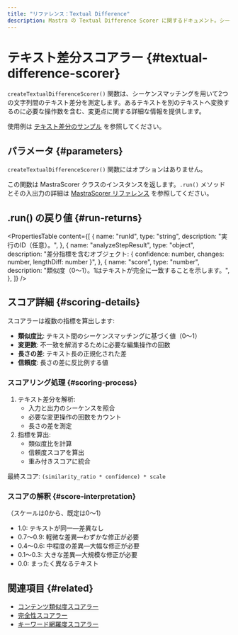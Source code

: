 ```yaml
---
title: "リファレンス：Textual Difference"
description: Mastra の Textual Difference Scorer に関するドキュメント。シーケンスマッチングを用いて、文字列間のテキスト差を測定します。
---
```


# テキスト差分スコアラー \{#textual-difference-scorer\}

`createTextualDifferenceScorer()` 関数は、シーケンスマッチングを用いて2つの文字列間のテキスト差分を測定します。あるテキストを別のテキストへ変換するのに必要な操作数を含む、変更点に関する詳細な情報を提供します。

使用例は [テキスト差分のサンプル](/docs/examples/scorers/textual-difference) を参照してください。

## パラメータ \{#parameters\}

`createTextualDifferenceScorer()` 関数にはオプションはありません。

この関数は MastraScorer クラスのインスタンスを返します。`.run()` メソッドとその入出力の詳細は [MastraScorer リファレンス](./mastra-scorer) を参照してください。

## .run() の戻り値 \{#run-returns\}

<PropertiesTable
  content={[
{
name: "runId",
type: "string",
description: "実行のID（任意）。",
},
{
name: "analyzeStepResult",
type: "object",
description: "差分指標を含むオブジェクト: { confidence: number, changes: number, lengthDiff: number }",
},
{
name: "score",
type: "number",
description: "類似度（0〜1）。1はテキストが完全に一致することを示します。",
},
]}
/>

## スコア詳細 \{#scoring-details\}

スコアラーは複数の指標を算出します:

* **類似度比**: テキスト間のシーケンスマッチングに基づく値（0〜1）
* **変更数**: 不一致を解消するために必要な編集操作の回数
* **長さの差**: テキスト長の正規化された差
* **信頼度**: 長さの差に反比例する値

### スコアリング処理 \{#scoring-process\}

1. テキスト差分を解析:
   * 入力と出力のシーケンスを照合
   * 必要な変更操作の回数をカウント
   * 長さの差を測定
2. 指標を算出:
   * 類似度比を計算
   * 信頼度スコアを算出
   * 重み付きスコアに統合

最終スコア: `(similarity_ratio * confidence) * scale`

### スコアの解釈 \{#score-interpretation\}

（スケールは0から、既定は0〜1）

* 1.0: テキストが同一—差異なし
* 0.7〜0.9: 軽微な差異—わずかな修正が必要
* 0.4〜0.6: 中程度の差異—大幅な修正が必要
* 0.1〜0.3: 大きな差異—大規模な修正が必要
* 0.0: まったく異なるテキスト

## 関連項目 \{#related\}

* [コンテンツ類似度スコアラー](./content-similarity)
* [完全性スコアラー](./completeness)
* [キーワード網羅度スコアラー](./keyword-coverage)